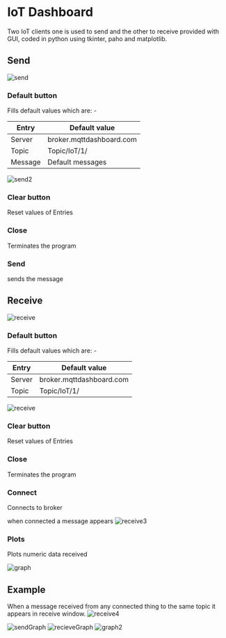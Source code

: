 # IoT Dashboard

Two IoT clients one is used to send and the other to receive provided with GUI, coded in python using tkinter, paho and matplotlib.

## Send

![send](Images/send.png)

### Default button 
Fills default values which are: -

| Entry | Default value |
| ----- | ------------- |
| Server| broker.mqttdashboard.com|
| Topic|Topic/IoT/1/|
| Message|Default messages|
![send2](Images/send2.png)

### Clear button
Reset values of Entries

### Close
Terminates the program

### Send 
sends the message

## Receive

![receive](Images/Receive1.png)

### Default button
Fills default values which are: -

| Entry | Default value |
| ----- | ------------- |
| Server| broker.mqttdashboard.com|
| Topic|Topic/IoT/1/|

![receive](Images/Receive2.png)

### Clear button
Reset values of Entries

### Close
Terminates the program

### Connect
Connects to broker

when connected a message appears
![receive3](Images/Receive3.png)

### Plots
Plots numeric data received

![graph](Images/graph.png)

## Example
When a message received from any connected thing to the same topic it appears in receive window.
![receive4](Images/Receive4.png)

![sendGraph](Images/sendGraph.png)
![recieveGraph](Images/recieveGraph.png)
![graph2](Images/graph.png)



